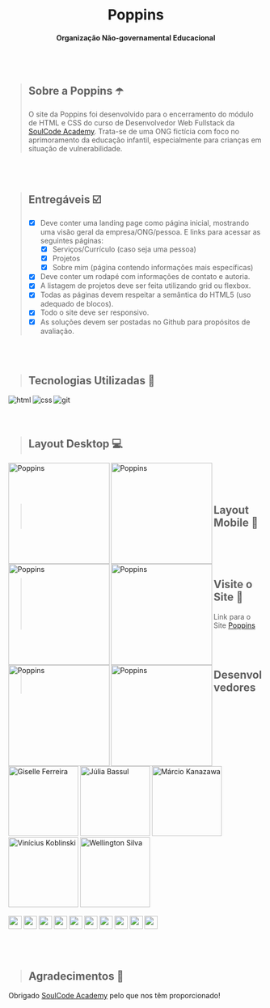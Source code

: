 
<h1 align="center">Poppins</h1>
<h4 align="center">Organização Não-governamental Educacional</h4>

<br>
<br>

> ## Sobre a Poppins ☂️
> O site da Poppins foi desenvolvido para o encerramento do módulo de HTML e CSS do curso de Desenvolvedor Web Fullstack da [SoulCode Academy](https://soulcodeacademy.org/).
Trata-se de uma ONG fictícia com foco no aprimoramento da educação infantil, especialmente para crianças em situação de vulnerabilidade.

<br>
<br>

> ## Entregáveis ☑️
> - [x] Deve conter uma landing page como página inicial, mostrando uma visão geral da empresa/ONG/pessoa. E links para acessar as seguintes páginas:
>    - [x] Serviços/Currículo (caso seja uma pessoa)
>    - [x] Projetos
>    - [x] Sobre mim (página contendo informações mais específicas)
> - [x] Deve conter um rodapé com informações de contato e autoria.
> - [x] A listagem de projetos deve ser feita utilizando grid ou flexbox.
> - [x] Todas as páginas devem respeitar a semântica do HTML5 (uso adequado de blocos).
> - [x] Todo o site deve ser responsivo.
> - [x] As soluções devem ser postadas no Github para propósitos de avaliação.

<br>
<br>

> ## Tecnologias Utilizadas 🧰

<p>
<img align="left" alt="html" src="https://img.shields.io/badge/HTML5-E34F26?style=for-the-badge&logo=html5&logoColor=white" />
<img align="left" align="left" alt="css" src="https://img.shields.io/badge/CSS3-1572B6?style=for-the-badge&logo=css3&logoColor=white" />
<img align="left" align="left" alt="git" src="https://img.shields.io/badge/Git-F05032?style=for-the-badge&logo=git&logoColor=white" />
</p>  

<br> 
<br>
<br>

> ## Layout Desktop 💻

<img align="left" alt="Poppins" src="" width="200px" />
<img align="left" alt="Poppins" src="" width="200px" />
<img align="left" alt="Poppins" src="" width="200px" />

<br>
<br>
<br>

> ## Layout Mobile 📱
> 
<img align="left" alt="Poppins" src="" width="200px" />
<img align="left" alt="Poppins" src="" width="200px" />
<img align="left" alt="Poppins" src="" width="200px" />

<br>
<br>
<br>  

> ## Visite o Site 🔗
> Link para o Site [Poppins](https://poppins-educacional.netlify.app/sobre.html)

<br>
<br>

> ## Desenvolvedores

<p align="left">
<img src="https://i.postimg.cc/k5zggg1M/giselle-ferreira.png" width="138" title="Giselle Ferreira"/>
<img src="https://i.postimg.cc/qBX49wTv/julia-bassul.jpg" width="138" title="Júlia Bassul"/>
<img src="https://i.postimg.cc/65MwQQTs/marcio-kanazawa.jpg" width="138" title="Márcio Kanazawa"/>
<img src="https://i.postimg.cc/rm22H0Z4/vinicius-koblinski.jpg" width="138" title="Vinícius Koblinski"/>
<img src="https://i.postimg.cc/c1mGDJRK/wellington-silva.jpg" width="138" title="Wellington Silva"/>
</p>  

<p align="left">
<a href="https://github.com/giselle-ferreira" ><img src="https://img.shields.io/badge/-Github-lightgrey" height="26" ></a>
<a href="https://www.linkedin.com/in/giselleferreiras/" ><img src="https://img.shields.io/badge/-Linkedin-blue" height="26" ></a>   
<a href="https://github.com/jubassul" ><img src="https://img.shields.io/badge/-Github-lightgrey" height="26" ></a>
<a href="https://www.linkedin.com/in/juliabassul" ><img src="https://img.shields.io/badge/-Linkedin-blue" height="26" ></a>  
<a href="https://github.com/MHideki78/" ><img src="https://img.shields.io/badge/-Github-lightgrey" height="26" ></a> 
<a href="https://www.linkedin.com/in/márcio-hideki-kanazawa-33702aa1" ><img src="https://img.shields.io/badge/-Linkedin-blue" height="26" ></a>  
<a href="https://github.com/DeKoblinski/" ><img src="https://img.shields.io/badge/-Github-lightgrey" height="26" ></a>
<a href="www.linkedin.com/in/vinicius-koblinski-de-moraes" ><img src="https://img.shields.io/badge/-Linkedin-blue" height="26" ></a>   
<a align="left" href="https://github.com/welsda/" ><img src="https://img.shields.io/badge/-Github-lightgrey" height="26" ></a>
<a align="left" href="https://www.linkedin.com/in/wellington-silva-de-almeida-7537a3221/" ><img src="https://img.shields.io/badge/-Linkedin-blue" height="26" ></a>
</p>  

<br>
<br>

> ## Agradecimentos 💙

Obrigado [SoulCode Academy](https://soulcodeacademy.org) pelo que nos têm proporcionado!

